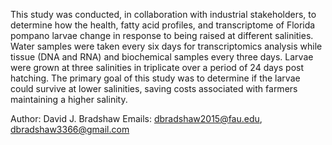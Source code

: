 This study was conducted, in collaboration with industrial stakeholders, to determine how the health, fatty acid profiles, and transcriptome of Florida pompano larvae change in response to being raised at different salinities. Water samples were taken every six days for transcriptomics analysis while tissue (DNA and RNA) and biochemical samples every three days. Larvae were grown at three salinities in triplicate over a period of 24 days post hatching. The primary goal of this study was to determine if the larvae could survive at lower salinities, saving costs associated with farmers maintaining a higher salinity.

Author: David J. Bradshaw
Emails: dbradshaw2015@fau.edu, dbradshaw3366@gmail.com
